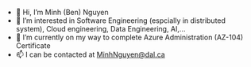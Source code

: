 - 👋 Hi, I’m Minh (Ben) Nguyen
- 👀 I’m interested in Software Engineering (espcially in distributed system), Cloud engineering, Data Engineering, AI,... 
- 🌱 I’m currently on my way to complete Azure Administration (AZ-104) Certificate 
- 📫 I can be contacted at MinhNguyen@dal.ca

<!---
MinhNguyenD/MinhNguyenD is a ✨ special ✨ repository because its `README.md` (this file) appears on your GitHub profile.
You can click the Preview link to take a look at your changes.
--->
